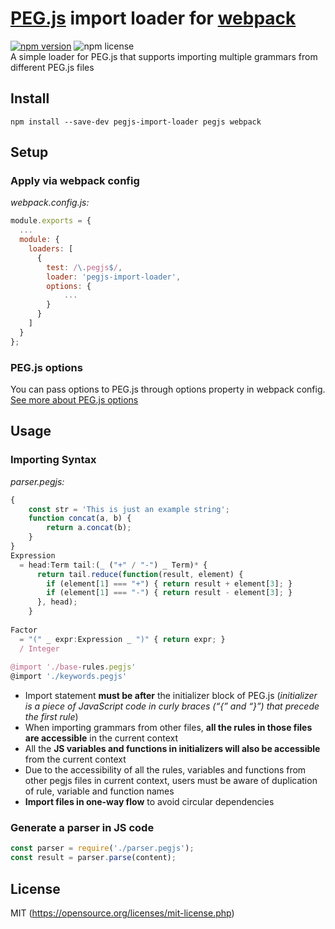 # [PEG.js](https://github.com/pegjs/pegjs) import loader for [webpack](http://webpack.github.io/)
[![npm version](https://img.shields.io/npm/v/pegjs-import-loader.svg)](https://www.npmjs.com/package/pegjs-import-loader)
![npm license](https://img.shields.io/npm/l/pegjs-import-loader.svg)  
A simple loader for PEG.js that supports importing multiple grammars from different PEG.js files
## Install
`npm install --save-dev pegjs-import-loader pegjs webpack`
## Setup
### Apply via webpack config
*webpack.config.js:*
``` js
module.exports = {
  ...
  module: {
    loaders: [
      {
        test: /\.pegjs$/,
        loader: 'pegjs-import-loader',
        options: { 
            ...
        }
      }
    ]
  }
};
```
### PEG.js options
You can pass options to PEG.js through options property in webpack config. [See more about PEG.js options](https://pegjs.org/documentation)
## Usage
### Importing Syntax
*parser.pegjs:*
```js
{
    const str = 'This is just an example string';
    function concat(a, b) {
        return a.concat(b);
    }
}
Expression
  = head:Term tail:(_ ("+" / "-") _ Term)* {
      return tail.reduce(function(result, element) {
        if (element[1] === "+") { return result + element[3]; }
        if (element[1] === "-") { return result - element[3]; }
      }, head);
    }
    
Factor
  = "(" _ expr:Expression _ ")" { return expr; }
  / Integer
 
@import './base-rules.pegjs'
@import './keywords.pegjs'
```
* Import statement **must be after** the initializer block of PEG.js (*initializer is a piece of JavaScript code in curly braces (“{” and “}”) that precede the first rule*)
* When importing grammars from other files, **all the rules in those files are accessible** in the current context
* All the **JS variables and functions in initializers will also be accessible** from the current context
* Due to the accessibility of all the rules, variables and functions from other pegjs files in current context, users must be aware of duplication of rule, variable and function names
* **Import files in one-way flow** to avoid circular dependencies

### Generate a parser in JS code
```js
const parser = require('./parser.pegjs');
const result = parser.parse(content);
```
## License
MIT (https://opensource.org/licenses/mit-license.php)
